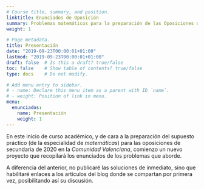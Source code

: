 ```yaml
---
# Course title, summary, and position.
linktitle: Enunciados de Oposición
summary: Problemas matemáticos para la preparación de las Oposiciones de 2020.
weight: 1

# Page metadata.
title: Presentación
date: "2019-09-23T00:00:01+01:00"
lastmod: "2019-09-23T00:00:01+01:00"
draft: false  # Is this a draft? true/false
toc: false    # Show table of contents? true/false
type: docs    # Do not modify.

# Add menu entry to sidebar.
# - name: Declare this menu item as a parent with ID `name`.
# - weight: Position of link in menu.
menu: 
  enunciados:
    name: Presentación
    weight: 1
---
```


En este inicio de curso académico, y de cara a la preparación del supuesto práctico (de la especialidad de *matemáticas*) para las oposiciones de secundaria de 2020 en la *Comunidad Valenciana*, comienzo un nuevo proyecto que recopilará los enunciados de los problemas que aborde.

A diferencia del anterior, no publicaré las soluciones de inmediato, sino que habilitaré enlaces a los artículos del blog donde se compartan por primera vez, posibilitando así su discusión.
